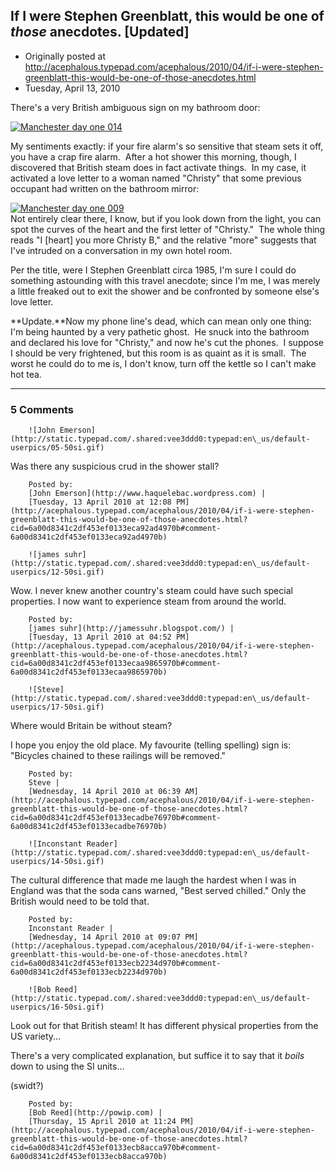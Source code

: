 ## If I were Stephen Greenblatt, this would be one of <em>those</em> anecdotes. [Updated]

 * Originally posted at http://acephalous.typepad.com/acephalous/2010/04/if-i-were-stephen-greenblatt-this-would-be-one-of-those-anecdotes.html
 * Tuesday, April 13, 2010



There's a very British ambiguous sign on my bathroom door:

[![Manchester day one 014](http://acephalous.typepad.com/.a/6a00d8341c2df453ef0133eca6a7d6970b-500wi)](http://acephalous.typepad.com/.a/6a00d8341c2df453ef0133eca6a7d6970b-popup)

[](http://acephalous.typepad.com/.a/6a00d8341c2df453ef0133eca6a7d6970b-popup)My sentiments exactly: if your fire alarm's so sensitive that steam sets it off, you have a crap fire alarm.  After a hot shower this morning, though, I discovered that British steam does in fact activate things.  In my case, it activated a love letter to a woman named "Christy" that some previous occupant had written on the bathroom mirror:

[![Manchester day one 009](http://acephalous.typepad.com/.a/6a00d8341c2df453ef01347fd69b50970c-500wi)](http://acephalous.typepad.com/.a/6a00d8341c2df453ef01347fd69b50970c-popup)   
Not entirely clear there, I know, but if you look down from the light, you can spot the curves of the heart and the first letter of "Christy."  The whole thing reads "I [heart] you more Christy B," and the relative "more" suggests that I've intruded on a conversation in my own hotel room.  

Per the title, were I Stephen Greenblatt circa 1985, I'm sure I could do something astounding with this travel anecdote; since I'm me, I was merely a little freaked out to exit the shower and be confronted by someone else's love letter.

**Update.**Now my phone line's dead, which can mean only one thing: I'm being haunted by a very pathetic ghost.  He snuck into the bathroom and declared his love for "Christy," and now he's cut the phones.  I suppose I should be very frightened, but this room is as quaint as it is small.  The worst he could do to me is, I don't know, turn off the kettle so I can't make hot tea.

		

* * *

### 5 Comments 

		

                
[]()

	

		![John Emerson](http://static.typepad.com/.shared:vee3ddd0:typepad:en\_us/default-userpics/05-50si.gif)
	

	

		

Was there any suspicious crud in the shower stall?

	

		Posted by:
		[John Emerson](http://www.haquelebac.wordpress.com) |
		[Tuesday, 13 April 2010 at 12:08 PM](http://acephalous.typepad.com/acephalous/2010/04/if-i-were-stephen-greenblatt-this-would-be-one-of-those-anecdotes.html?cid=6a00d8341c2df453ef0133eca92ad4970b#comment-6a00d8341c2df453ef0133eca92ad4970b)

[]()

	

		![james suhr](http://static.typepad.com/.shared:vee3ddd0:typepad:en\_us/default-userpics/12-50si.gif)
	

	

		

Wow.  I never knew another country's steam could have such special properties.  I now want to experience steam from around the world.

	

		Posted by:
		[james suhr](http://jamessuhr.blogspot.com/) |
		[Tuesday, 13 April 2010 at 04:52 PM](http://acephalous.typepad.com/acephalous/2010/04/if-i-were-stephen-greenblatt-this-would-be-one-of-those-anecdotes.html?cid=6a00d8341c2df453ef0133ecaa9865970b#comment-6a00d8341c2df453ef0133ecaa9865970b)

[]()

	

		![Steve](http://static.typepad.com/.shared:vee3ddd0:typepad:en\_us/default-userpics/17-50si.gif)
	

	

		

Where would Britain be without steam? 

I hope you enjoy the old place. My favourite (telling spelling) sign is: "Bicycles chained to these railings will be removed."  

	

		Posted by:
		Steve |
		[Wednesday, 14 April 2010 at 06:39 AM](http://acephalous.typepad.com/acephalous/2010/04/if-i-were-stephen-greenblatt-this-would-be-one-of-those-anecdotes.html?cid=6a00d8341c2df453ef0133ecadbe76970b#comment-6a00d8341c2df453ef0133ecadbe76970b)

[]()

	

		![Inconstant Reader](http://static.typepad.com/.shared:vee3ddd0:typepad:en\_us/default-userpics/14-50si.gif)
	

	

		

The cultural difference that made me laugh the hardest when I was in England was that the soda cans warned, "Best served chilled." Only the British would need to be told that.

	

		Posted by:
		Inconstant Reader |
		[Wednesday, 14 April 2010 at 09:07 PM](http://acephalous.typepad.com/acephalous/2010/04/if-i-were-stephen-greenblatt-this-would-be-one-of-those-anecdotes.html?cid=6a00d8341c2df453ef0133ecb2234d970b#comment-6a00d8341c2df453ef0133ecb2234d970b)

[]()

	

		![Bob Reed](http://static.typepad.com/.shared:vee3ddd0:typepad:en\_us/default-userpics/16-50si.gif)
	

	

		

Look out for that British steam!  It has different physical properties from the US variety...

There's a very complicated explanation, but suffice it to say that it _boils_ down to using the SI units...

(swidt?)

	

		Posted by:
		[Bob Reed](http://powip.com) |
		[Thursday, 15 April 2010 at 11:24 PM](http://acephalous.typepad.com/acephalous/2010/04/if-i-were-stephen-greenblatt-this-would-be-one-of-those-anecdotes.html?cid=6a00d8341c2df453ef0133ecb8acca970b#comment-6a00d8341c2df453ef0133ecb8acca970b)

		

        